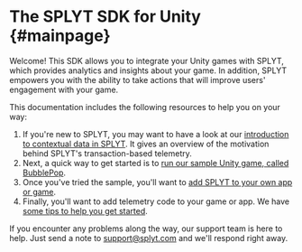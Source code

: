 The SPLYT SDK for Unity {#mainpage}
=========

Welcome!  This SDK allows you to integrate your Unity games with SPLYT, which provides analytics and insights about your game.  In addition, SPLYT empowers you with the ability to take actions that will improve users' engagement with your game.

This documentation includes the following resources to help you on your way:

1. If you're new to SPLYT, you may want to have a look at our [introduction to contextual data in SPLYT](intro-context/intro-context.md).  It gives an overview of the motivation behind SPLYT's transaction-based telemetry.
2. Next, a quick way to get started is to [run our sample Unity game, called BubblePop](sample-walkthrough/sample-walkthrough.md).
3. Once you've tried the sample, you'll want to [add SPLYT to your own app or game](adding-splyt/adding-splyt.md).
4. Finally, you'll want to add telemetry code to your game or app.  We have [some tips to help you get started](gettingstarted/gettingstarted.md).

If you encounter any problems along the way, our support team is here to help.  Just     send a note to [support@splyt.com](mailto:support@splyt.com) and we'll respond right away.